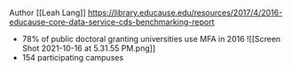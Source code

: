 Author [[Leah Lang]]
https://library.educause.edu/resources/2017/4/2016-educause-core-data-service-cds-benchmarking-report

- 78% of public doctoral granting universities use MFA in 2016
![[Screen Shot 2021-10-16 at 5.31.55 PM.png]]
- 154 participating campuses